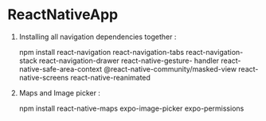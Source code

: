 # ReactNativeApp

1. Installing all navigation dependencies together :

    npm install react-navigation react-navigation-tabs react-navigation-stack react-navigation-drawer react-native-gesture-       handler react-native-safe-area-context @react-native-community/masked-view react-native-screens 
    react-native-reanimated

2. Maps and Image picker : 

    npm install react-native-maps expo-image-picker expo-permissions 
